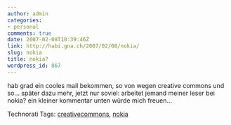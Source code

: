 ```yaml
---
author: admin
categories:
- personal
comments: true
date: 2007-02-08T10:39:46Z
link: http://habi.gna.ch/2007/02/08/nokia/
slug: nokia
title: nokia?
wordpress_id: 867
---
```


hab grad ein cooles mail bekommen, so von wegen creative commons und so...
später dazu mehr, jetzt nur soviel: arbeitet jemand meiner leser bei nokia? ein kleiner kommentar unten würde mich freuen...


Technorati Tags: [creativecommons](http://www.technorati.com/tag/creativecommons), [nokia](http://www.technorati.com/tag/nokia)
